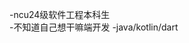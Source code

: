  -ncu24级软件工程本科生  
 -不知道自己想干嘛端开发
 -java/kotlin/dart 

<!---
wwb-cloud/wwb-cloud is a ✨ special ✨ repository because its `README.md` (this file) appears on your GitHub profile.
You can click the Preview link to take a look at your changes.
--->
